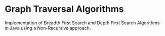 # Graph Traversal Algorithms
Implementation of Breadth First Search and Depth First Search Algorithms in Java using a Non-Recursive approach.